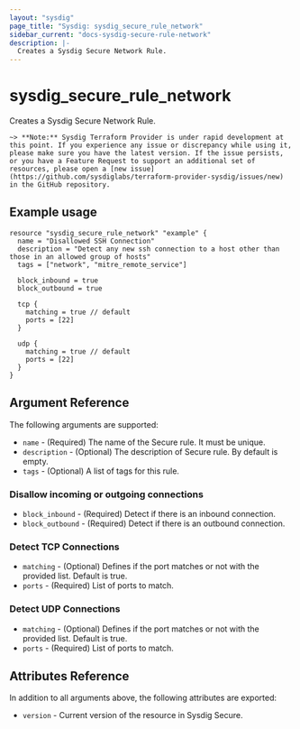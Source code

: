 ```yaml
---
layout: "sysdig"
page_title: "Sysdig: sysdig_secure_rule_network"
sidebar_current: "docs-sysdig-secure-rule-network"
description: |-
  Creates a Sysdig Secure Network Rule.
---
```


# sysdig\_secure\_rule\_network

Creates a Sysdig Secure Network Rule.

`~> **Note:** Sysdig Terraform Provider is under rapid development at this point. If you experience any issue or discrepancy while using it, please make sure you have the latest version. If the issue persists, or you have a Feature Request to support an additional set of resources, please open a [new issue](https://github.com/sysdiglabs/terraform-provider-sysdig/issues/new) in the GitHub repository.`

## Example usage

```hcl
resource "sysdig_secure_rule_network" "example" {
  name = "Disallowed SSH Connection"
  description = "Detect any new ssh connection to a host other than those in an allowed group of hosts"
  tags = ["network", "mitre_remote_service"]

  block_inbound = true
  block_outbound = true

  tcp {
    matching = true // default
    ports = [22]
  }

  udp {
    matching = true // default
    ports = [22]
  }
}

```

## Argument Reference

The following arguments are supported:

* `name` - (Required) The name of the Secure rule. It must be unique.
* `description` - (Optional) The description of Secure rule. By default is empty.
* `tags` - (Optional) A list of tags for this rule.

### Disallow incoming or outgoing connections

* `block_inbound` - (Required) Detect if there is an inbound connection.
* `block_outbound` - (Required) Detect if there is an outbound connection.

### Detect TCP Connections

* `matching` - (Optional) Defines if the port matches or not with the provided list. Default is true.
* `ports` - (Required) List of ports to match.

### Detect UDP Connections

* `matching` - (Optional) Defines if the port matches or not with the provided list. Default is true.
* `ports` - (Required) List of ports to match.

## Attributes Reference

In addition to all arguments above, the following attributes are exported:

* `version` - Current version of the resource in Sysdig Secure.